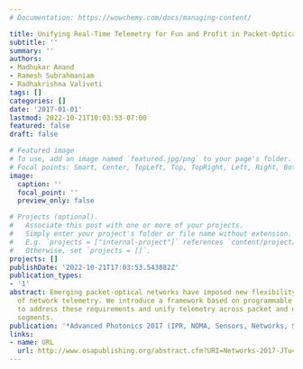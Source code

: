```yaml
---
# Documentation: https://wowchemy.com/docs/managing-content/

title: Unifying Real-Time Telemetry for Fun and Profit in Packet-Optical Networks
subtitle: ''
summary: ''
authors:
- Madhukar Anand
- Ramesh Subrahmaniam
- Radhakrishna Valiveti
tags: []
categories: []
date: '2017-01-01'
lastmod: 2022-10-21T10:03:53-07:00
featured: false
draft: false

# Featured image
# To use, add an image named `featured.jpg/png` to your page's folder.
# Focal points: Smart, Center, TopLeft, Top, TopRight, Left, Right, BottomLeft, Bottom, BottomRight.
image:
  caption: ''
  focal_point: ''
  preview_only: false

# Projects (optional).
#   Associate this post with one or more of your projects.
#   Simply enter your project's folder or file name without extension.
#   E.g. `projects = ["internal-project"]` references `content/project/deep-learning/index.md`.
#   Otherwise, set `projects = []`.
projects: []
publishDate: '2022-10-21T17:03:53.543882Z'
publication_types:
- '1'
abstract: Emerging packet-optical networks have imposed new flexibility requirements
  of network telemetry. We introduce a framework based on programmable data planes
  to address these requirements and unify telemetry across packet and optical network
  segments.
publication: '*Advanced Photonics 2017 (IPR, NOMA, Sensors, Networks, SPPCom, PS)*'
links:
- name: URL
  url: http://www.osapublishing.org/abstract.cfm?URI=Networks-2017-JTu4A.28
---
```

